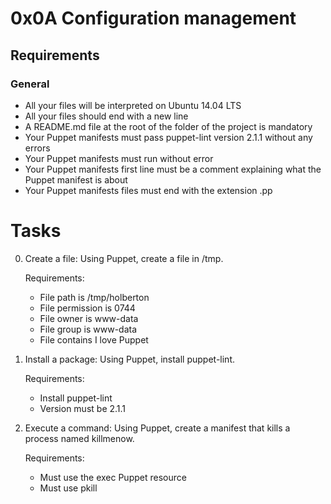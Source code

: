 # **0x0A Configuration management**

## **Requirements**

### **General**
+ All your files will be interpreted on Ubuntu 14.04 LTS
+ All your files should end with a new line
+ A README.md file at the root of the folder of the project is mandatory
+ Your Puppet manifests must pass puppet-lint version 2.1.1 without any errors
+ Your Puppet manifests must run without error
+ Your Puppet manifests first line must be a comment explaining what the Puppet manifest is about
+ Your Puppet manifests files must end with the extension .pp

# **Tasks**

0. Create a file: Using Puppet, create a file in /tmp.

	Requirements:

	+ File path is /tmp/holberton
	+ File permission is 0744
	+ File owner is www-data
	+ File group is www-data
	+ File contains I love Puppet

1. Install a package: Using Puppet, install puppet-lint.

	Requirements:

	+ Install puppet-lint
	+ Version must be 2.1.1

2. Execute a command: Using Puppet, create a manifest that kills a process named killmenow.

	Requirements:

	+ Must use the exec Puppet resource
	+ Must use pkill
